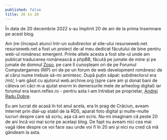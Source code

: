 ```yaml
---
published: false
title: 20 în 20
---
```

În data de 20 decembrie 2022 s-au împlinit 20 de ani de la prima însemnare pe acest blog.

Am (re-)început atunci într-un subdirector al site-ului resurseweb.net. resurseweb.net a fost un proiect de-al meu dedicat făcutului de bine pentru web-ul românesc emergent. Printe altele acesta a fost site-ul unde am publicat traducerea românească a phpBB, făcută pe jumate de mine și pe jumate de domnul [Zoso](https://zoso.ro/), pe care îl cunoșteam ori de pe Forumul Computergames (RIP) ori de pe un forum de web development românesc de al cărui nume trebuie să-mi amintesc. După puțin săpat: subdirectorul era /mt/, l-am găsit cu ajutorul web.archive.org (spre care am și donat bani de câteva ori căci m-a ajutat enorm în demersurile mele de arheolog digital) iar forumul era learn.reflex.ro - pentru asta l-am întrebat pe proprietar, [Andrei Radu Dobre](https://andreiard.ro/).

Eu am lucrat de acasă în tot anul acela, era în prag de Crăciun, aveam Internet prin dial-up stabil de la RDS, aparat foto digital și multe-multe lucruri despre care să scriu, așa că am scris. Nu-mi imaginam că peste 20 de ani încă voi mai scrie pe același blog. De fapt nu aveam nici cea mai vagă idee despre ce voi face sau unde voi fi în 20 ani și nici nu cred că mă gândeam la asta.
